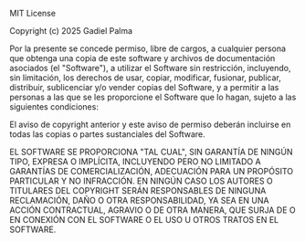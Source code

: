 MIT License

Copyright (c) 2025 Gadiel Palma

Por la presente se concede permiso, libre de cargos, a cualquier persona que obtenga una copia
de este software y archivos de documentación asociados (el "Software"), a utilizar el
Software sin restricción, incluyendo, sin limitación, los derechos de usar, copiar, modificar,
fusionar, publicar, distribuir, sublicenciar y/o vender copias del Software, y a permitir
a las personas a las que se les proporcione el Software que lo hagan, sujeto a las siguientes
condiciones:

El aviso de copyright anterior y este aviso de permiso deberán incluirse en
todas las copias o partes sustanciales del Software.

EL SOFTWARE SE PROPORCIONA "TAL CUAL", SIN GARANTÍA DE NINGÚN TIPO, EXPRESA O
IMPLÍCITA, INCLUYENDO PERO NO LIMITADO A GARANTÍAS DE COMERCIALIZACIÓN,
ADECUACIÓN PARA UN PROPÓSITO PARTICULAR Y NO INFRACCIÓN. EN NINGÚN CASO LOS
AUTORES O TITULARES DEL COPYRIGHT SERÁN RESPONSABLES DE NINGUNA RECLAMACIÓN,
DAÑO O OTRA RESPONSABILIDAD, YA SEA EN UNA ACCIÓN CONTRACTUAL, AGRAVIO O DE
OTRA MANERA, QUE SURJA DE O EN CONEXIÓN CON EL SOFTWARE O EL USO U OTROS
TRATOS EN EL SOFTWARE.
